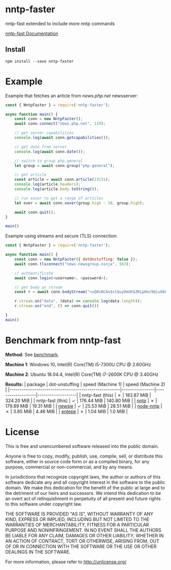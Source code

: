 nntp-faster
========= 
nntp-fast extended to include more nntp commands

[nntp-fast Documentation](https://github.com/DasKraken/nntp-fast/docs/classes/_nntp_.nntpconnection.md)

## Install
```
npm install --save nntp-faster
```

Example
=======
Example that fetches an aritcle from _news.php.net_ newsserver:

``` javascript
const { NntpFaster } = require('nntp-faster');

async function main() {
    const conn = new NntpFaster();
    await conn.connect("news.php.net", 119);

    // get server capabilities
    console.log(await conn.getcapabilities());

    // get date from server
    console.log(await conn.date());

    // switch to group php.general
    let group = await conn.group("php.general");

    // get article
    const article = await conn.article(23131);
    console.log(article.headers);
    console.log(article.body.toString());

    // run xover to get a range of articles
    let over = await conn.xover(group.high - 10, group.high);

    await conn.quit();
}

main()
```

Example using streams and secure (TLS) connection:

``` javascript
const { NntpFaster } = require('nntp-faster');

async function main() {
    const conn = new NntpFaster({ dotUnstuffing: false });
    await conn.tlsconnect("news.newsgroup.ninja", 563);

    // authentificate
    await conn.login(<username>, <password>);

    // get body as stream
    const r = await conn.bodyStream("<uQ8vBCAo$st$uyOmdX$ZKLpHez9@iu6bkwQcawtRbODe>");

    r.stream.on("data", (data) => console.log(data.length));
    r.stream.on("end", () => conn.quit())

}
main()
```

Benchmark from nntp-fast
=========
**Method**: See [benchmark](./benchmark/).

**Machine 1**: Windows 10, Intel(R) Core(TM) i5-7300U CPU @ 2.60GHz

**Machine 2**: Ubuntu 18.04.4, Intel(R) Core(TM) i7-2600K CPU @ 3.40GHz

**Results:**
| package                                              | dot-unstuffing | speed (Machine 1) | speed (Machine 2) |
|------------------------------------------------------|----------------|-------------------|-------------------|
| nntp-fast (this)                                     | ✗              | 183.87 MiB        | 324.20 MiB        |
| nntp-fast (this)                                     | ✓              | 176.44 MiB        | 140.80 MiB        |
| [nntp](https://www.npmjs.com/package/nntp)           | ✗              | 179.89 MiB        | 19.31 MiB         |
| [newsie](https://www.npmjs.com/package/newsie)       | ✓              | 25.53 MiB         | 28.51 MiB         |
| [node-nntp](https://www.npmjs.com/package/node-nntp) | ✗              | 3.85 MiB          | 4.46  MiB         |
| [entepe](https://www.npmjs.com/package/entepe)       | ✗              | 1.04 MiB          | 1.0 MiB           |



License
=======
This is free and unencumbered software released into the public domain.

Anyone is free to copy, modify, publish, use, compile, sell, or
distribute this software, either in source code form or as a compiled
binary, for any purpose, commercial or non-commercial, and by any
means.

In jurisdictions that recognize copyright laws, the author or authors
of this software dedicate any and all copyright interest in the
software to the public domain. We make this dedication for the benefit
of the public at large and to the detriment of our heirs and
successors. We intend this dedication to be an overt act of
relinquishment in perpetuity of all present and future rights to this
software under copyright law.

THE SOFTWARE IS PROVIDED "AS IS", WITHOUT WARRANTY OF ANY KIND,
EXPRESS OR IMPLIED, INCLUDING BUT NOT LIMITED TO THE WARRANTIES OF
MERCHANTABILITY, FITNESS FOR A PARTICULAR PURPOSE AND NONINFRINGEMENT.
IN NO EVENT SHALL THE AUTHORS BE LIABLE FOR ANY CLAIM, DAMAGES OR
OTHER LIABILITY, WHETHER IN AN ACTION OF CONTRACT, TORT OR OTHERWISE,
ARISING FROM, OUT OF OR IN CONNECTION WITH THE SOFTWARE OR THE USE OR
OTHER DEALINGS IN THE SOFTWARE.

For more information, please refer to <http://unlicense.org/>
